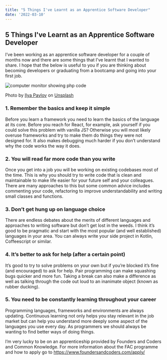```yaml
---
title: "5 Things I've Learnt as an Apprentice Software Developer"
date: '2022-03-10'
---
```


## 5 Things I've Learnt as an Apprentice Software Developer

I’ve been working as an apprentice software developer for a couple of months now and there are some things that I’ve learnt that I wanted to share. I hope that the below is useful to you if you are thinking about becoming developers or graduating from a bootcamp and going into your first job.

![computer monitor showing php code](https://images.unsplash.com/photo-1461749280684-dccba630e2f6?ixlib=rb-1.2.1&ixid=MnwxMjA3fDB8MHxwaG90by1wYWdlfHx8fGVufDB8fHx8&auto=format&fit=crop&w=1769&q=80)

Photo by <a href="https://unsplash.com/@ilyapavlov?utm_source=unsplash&utm_medium=referral&utm_content=creditCopyText">Ilya Pavlov</a> on <a href="https://unsplash.com/s/photos/developers?utm_source=unsplash&utm_medium=referral&utm_content=creditCopyText">Unsplash</a>

### 1. Remember the basics and keep it simple

Before you learn a framework you need to learn the basics of the language at its core. Before you reach for React, for example, ask yourself if you could solve this problem with vanilla JS? Otherwise you will most likely overuse frameworks and try to make them do things they were not designed for. It also makes debugging much harder if you don’t understand why the code works the way it does.

### 2. You will read far more code than you write

Once you get into a job you will be working on existing codebases most of the time. This is why you should try to write code that is clean and maintainable to make life easier for your future self and your colleagues. There are many approaches to this but some common advice includes commenting your code, refactoring to improve understandability and writing small classes and functions.

### 3. Don’t get hung up on language choice

There are endless debates about the merits of different languages and approaches to writing software but don’t get lost in the weeds. I think it’s good to be pragmatic and start with the most popular (and well established) languages in your area. You can always write your side project in Kotlin, Coffeescript or similar.

### 4. It’s better to ask for help (after a certain point)

It’s good to try to solve problems on your own but if you’re blocked it’s fine (and encouraged) to ask for help. Pair programming can make squashing bugs quicker and more fun. Taking a break can also make a difference as well as talking through the code out loud to an inanimate object (known as rubber ducking).

### 5. You need to be constantly learning throughout your career

Programming languages, frameworks and environments are always updating. Continuous learning not only helps you stay relevant in the job market but can help you understand more deeply some aspect of the languages you use every day. As programmers we should always be wanting to find better ways of doing things.

I’m very lucky to be on an apprenticeship provided by Founders and Coders and Common Knowledge. For more information about the FAC programme and how to apply go to https://www.foundersandcoders.com/apply/
